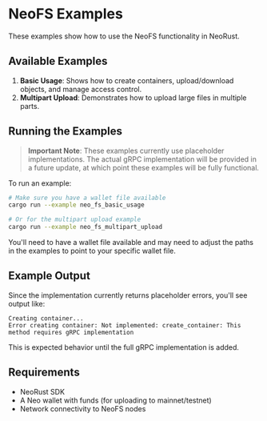 # NeoFS Examples

These examples show how to use the NeoFS functionality in NeoRust.

## Available Examples

1. **Basic Usage**: Shows how to create containers, upload/download objects, and manage access control.
2. **Multipart Upload**: Demonstrates how to upload large files in multiple parts.

## Running the Examples

> **Important Note**: These examples currently use placeholder implementations. The actual
> gRPC implementation will be provided in a future update, at which point these examples
> will be fully functional.

To run an example:

```bash
# Make sure you have a wallet file available
cargo run --example neo_fs_basic_usage

# Or for the multipart upload example
cargo run --example neo_fs_multipart_upload
```

You'll need to have a wallet file available and may need to adjust the paths in the examples to point to your specific wallet file.

## Example Output

Since the implementation currently returns placeholder errors, you'll see output like:

```
Creating container...
Error creating container: Not implemented: create_container: This method requires gRPC implementation
```

This is expected behavior until the full gRPC implementation is added.

## Requirements

- NeoRust SDK
- A Neo wallet with funds (for uploading to mainnet/testnet)
- Network connectivity to NeoFS nodes
